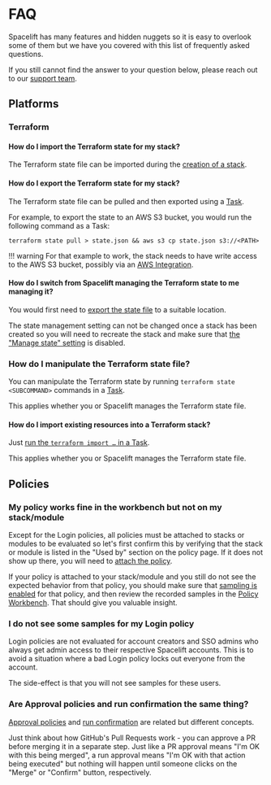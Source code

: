 # FAQ

Spacelift has many features and hidden nuggets so it is easy to overlook some of them but we have you covered with this list of frequently asked questions.

If you still cannot find the answer to your question below, please reach out to our [support team](../product/support/README.md).

## Platforms

### Terraform

#### How do I import the Terraform state for my stack?

The Terraform state file can be imported during the [creation of a stack](../concepts/stack/creating-a-stack.md#terraform).

#### How do I export the Terraform state for my stack?

The Terraform state file can be pulled and then exported using a [Task](../concepts/run/task.md).

For example, to export the state to an AWS S3 bucket, you would run the following command as a Task:

```shell
terraform state pull > state.json && aws s3 cp state.json s3://<PATH>
```

!!! warning
    For that example to work, the stack needs to have write access to the AWS S3 bucket, possibly via an [AWS Integration](../integrations/cloud-providers/aws.md).

#### How do I switch from Spacelift managing the Terraform state to me managing it?

You would first need to [export the state file](#how-do-i-export-the-terraform-state-for-my-stack) to a suitable location.

The state management setting can not be changed once a stack has been created so you will need to recreate the stack and make sure that [the "Manage state" setting](../concepts/stack/creating-a-stack.md#terraform) is disabled.

### How do I manipulate the Terraform state file?

You can manipulate the Terraform state by running `terraform state <SUBCOMMAND>` commands in a [Task](../concepts/run/task.md).

This applies whether you or Spacelift manages the Terraform state file.

#### How do I import existing resources into a Terraform stack?

Just [run the `terraform import …` in a Task](../vendors/terraform/state-management.md#importing-resources-into-your-terraform-state).

This applies whether you or Spacelift manages the Terraform state file.

## Policies

### My policy works fine in the workbench but not on my stack/module

Except for the Login policies, all policies must be attached to stacks or modules to be evaluated so let's first confirm this by verifying that the stack or module is listed in the "Used by" section on the policy page. If it does not show up there, you will need to [attach the policy](../concepts/policy/README.md#attaching-policies).

If your policy is attached to your stack/module and you still do not see the expected behavior from that policy, you should make sure that [sampling is enabled](../concepts/policy/README.md#sampling-policy-inputs) for that policy, and then review the recorded samples in the [Policy Workbench](../concepts/policy/README.md#policy-workbench-in-practice). That should give you valuable insight.

### I do not see some samples for my Login policy

Login policies are not evaluated for account creators and SSO admins who always get admin access to their respective Spacelift accounts. This is to avoid a situation where a bad Login policy locks out everyone from the account.

The side-effect is that you will not see samples for these users.

### Are Approval policies and run confirmation the same thing?

[Approval policies](../concepts/policy/approval-policy.md) and [run confirmation](../concepts/run/tracked.md#confirmed) are related but different concepts.

Just think about how GitHub's Pull Requests work - you can approve a PR before merging it in a separate step. Just like a PR approval means "I'm OK with this being merged", a run approval means "I'm OK with that action being executed" but nothing will happen until someone clicks on the "Merge" or "Confirm" button, respectively.
